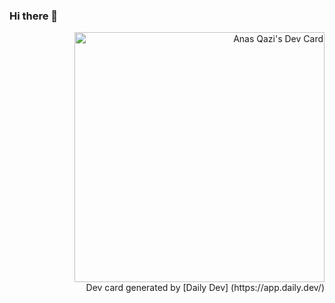 ### Hi there 👋

<!--
**ianasqazi/ianasqazi** is a ✨ _special_ ✨ repository because its `README.md` (this file) appears on your GitHub profile.

Here are some ideas to get you started:

- 🔭 I’m currently working on ...
- 🌱 I’m currently learning ...
- 👯 I’m looking to collaborate on ...
- 🤔 I’m looking for help with ...
- 💬 Ask me about ...
- 📫 How to reach me: ...
- 😄 Pronouns: ...
- ⚡ Fun fact: ...
-->

<div align="right">  
  <a href="https://ianasqazi.ca">
    <img src="https://api.daily.dev/devcards/209ed83316e84f33a464d623e180e690.png?r=952" width="400" alt="Anas Qazi's Dev Card"/>
  </a>
  <br />
  Dev card generated by [Daily Dev] (https://app.daily.dev/)
</div>


